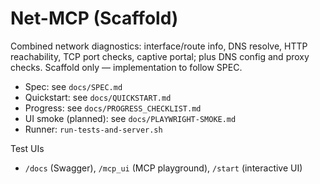 # Net-MCP (Scaffold)

Combined network diagnostics: interface/route info, DNS resolve, HTTP reachability, TCP port checks, captive portal; plus DNS config and proxy checks. Scaffold only — implementation to follow SPEC.

- Spec: see `docs/SPEC.md`
- Quickstart: see `docs/QUICKSTART.md`
- Progress: see `docs/PROGRESS_CHECKLIST.md`
- UI smoke (planned): see `docs/PLAYWRIGHT-SMOKE.md`
- Runner: `run-tests-and-server.sh`

Test UIs
- `/docs` (Swagger), `/mcp_ui` (MCP playground), `/start` (interactive UI)
